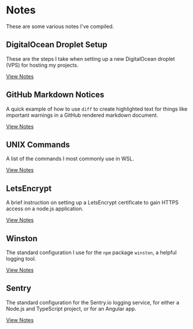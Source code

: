# Notes

These are some various notes I've compiled.

## DigitalOcean Droplet Setup

These are the steps I take when setting up a new DigitalOcean droplet (VPS) for hosting my projects.

[View Notes](notes/do-droplet-setup.md)

## GitHub Markdown Notices

A quick example of how to use `diff` to create highlighted text for things like important warnings in a GitHub rendered markdown document.

[View Notes](notes/github-markdown-notices.md)

## UNIX Commands

A list of the commands I most commonly use in WSL.

[View Notes](notes/unix-commands.md)

## LetsEncrypt

A brief instruction on setting up a LetsEncrypt certificate to gain HTTPS access on a node.js application.

[View Notes](notes/lets-encrypt.md)

## Winston

The standard configuration I use for the `npm` package `winston`, a helpful logging tool.

[View Notes](notes/winston.md)

## Sentry

The standard configuration for the Sentry.io logging service, for either a Node.js and TypeScript project, or for an Angular app.

[View Notes](notes/sentry.md)
